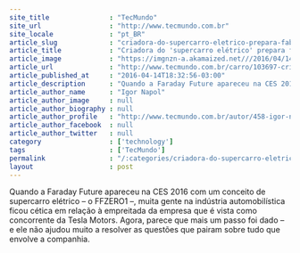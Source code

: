 ```yaml
---
site_title               : "TecMundo"
site_url                 : "http://www.tecmundo.com.br"
site_locale              : "pt_BR"
article_slug             : "criadora-do-supercarro-eletrico-prepara-fabrica-de-uss-1-bilhao-nos-eua"
article_title            : "Criadora do 'supercarro elétrico' prepara fábrica de US$ 1 bilhão nos EUA"
article_image            : "https://imgnzn-a.akamaized.net///2016/04/14/14183116874137-t1200x480.jpg"
article_url              : "http://www.tecmundo.com.br/carro/103697-criadora-supercarro-eletrico-prepara-fabrica-us-1-bilhao-eua.htm"
article_published_at     : "2016-04-14T18:32:56-03:00"
article_description      : "Quando a Faraday Future apareceu na CES 2016 com um conceito de supercarro elétrico – o FFZERO1 –, muita gente na indústria automobilística ficou cética em relação à empreitada da empresa que é vista como concorrente da Tesla Motors. Agora, parece que mais um passo foi dado – e ele não ajudou muito a resolver as questões que pairam sobre tudo que envolve a companhia."
article_author_name      : "Igor Napol"
article_author_image     : null
article_author_biography : null
article_author_profile   : "http://www.tecmundo.com.br/autor/458-igor-napol/"
article_author_facebook  : null
article_author_twitter   : null
category                 : ['technology']
tags                     : ['TecMundo']
permalink                : "/:categories/criadora-do-supercarro-eletrico-prepara-fabrica-de-uss-1-bilhao-nos-eua/"
layout                   : post
---
```


Quando a Faraday Future apareceu na CES 2016 com um conceito de supercarro elétrico – o FFZERO1 –, muita gente na indústria automobilística ficou cética em relação à empreitada da empresa que é vista como concorrente da Tesla Motors. Agora, parece que mais um passo foi dado – e ele não ajudou muito a resolver as questões que pairam sobre tudo que envolve a companhia.
